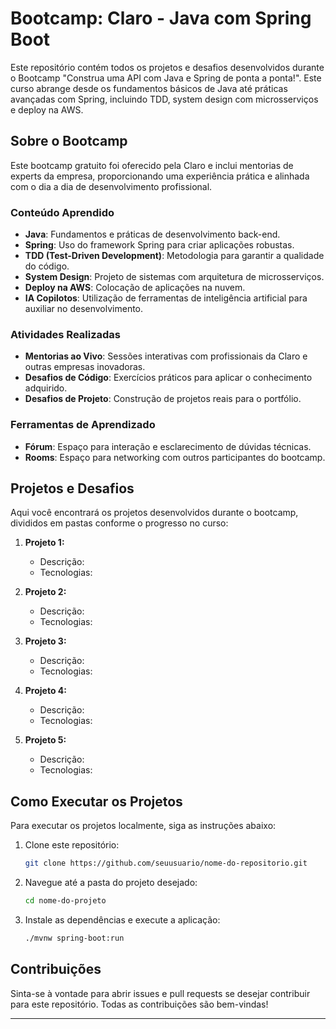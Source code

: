 # Bootcamp: Claro - Java com Spring Boot

Este repositório contém todos os projetos e desafios desenvolvidos durante o Bootcamp "Construa uma API com Java e Spring de ponta a ponta!". Este curso abrange desde os fundamentos básicos de Java até práticas avançadas com Spring, incluindo TDD, system design com microsserviços e deploy na AWS.

## Sobre o Bootcamp

Este bootcamp gratuito foi oferecido pela Claro e inclui mentorias de experts da empresa, proporcionando uma experiência prática e alinhada com o dia a dia de desenvolvimento profissional. 

### Conteúdo Aprendido

- **Java**: Fundamentos e práticas de desenvolvimento back-end.
- **Spring**: Uso do framework Spring para criar aplicações robustas.
- **TDD (Test-Driven Development)**: Metodologia para garantir a qualidade do código.
- **System Design**: Projeto de sistemas com arquitetura de microsserviços.
- **Deploy na AWS**: Colocação de aplicações na nuvem.
- **IA Copilotos**: Utilização de ferramentas de inteligência artificial para auxiliar no desenvolvimento.

### Atividades Realizadas

- **Mentorias ao Vivo**: Sessões interativas com profissionais da Claro e outras empresas inovadoras.
- **Desafios de Código**: Exercícios práticos para aplicar o conhecimento adquirido.
- **Desafios de Projeto**: Construção de projetos reais para o portfólio.

### Ferramentas de Aprendizado

- **Fórum**: Espaço para interação e esclarecimento de dúvidas técnicas.
- **Rooms**: Espaço para networking com outros participantes do bootcamp.

## Projetos e Desafios

Aqui você encontrará os projetos desenvolvidos durante o bootcamp, divididos em pastas conforme o progresso no curso:

1. **Projeto 1:**
   - Descrição:
   - Tecnologias: 

2. **Projeto 2:**
   - Descrição:
   - Tecnologias:

3. **Projeto 3:**
   - Descrição:
   - Tecnologias:

4. **Projeto 4:**
   - Descrição: 
   - Tecnologias: 

5. **Projeto 5:**
   - Descrição:
   - Tecnologias:

## Como Executar os Projetos

Para executar os projetos localmente, siga as instruções abaixo:

1. Clone este repositório:
   ```bash
   git clone https://github.com/seuusuario/nome-do-repositorio.git
   ```

2. Navegue até a pasta do projeto desejado:
   ```bash
   cd nome-do-projeto
   ```

3. Instale as dependências e execute a aplicação:
   ```bash
   ./mvnw spring-boot:run
   ```

## Contribuições

Sinta-se à vontade para abrir issues e pull requests se desejar contribuir para este repositório. Todas as contribuições são bem-vindas!

---
